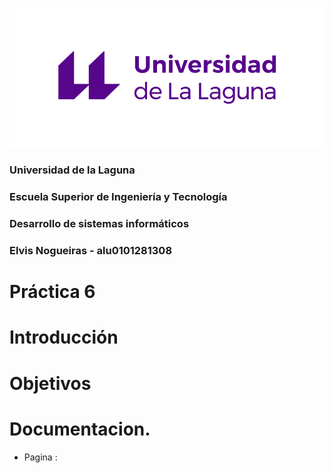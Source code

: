 ![ull](Imagenes/ull.png)
### Universidad de la Laguna
### Escuela Superior de Ingeniería y Tecnología
### Desarrollo de sistemas informáticos
### Elvis Nogueiras - alu0101281308

# Práctica 6 

# Introducción


# Objetivos

# Documentacion.

* Pagina : 